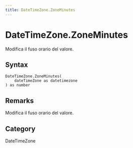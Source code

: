 ```yaml
---
title: DateTimeZone.ZoneMinutes
---
```


# DateTimeZone.ZoneMinutes


Modifica il fuso orario del valore.


## Syntax

```powerquery
DateTimeZone.ZoneMinutes(
    dateTimeZone as datetimezone
) as number
```


## Remarks

Modifica il fuso orario del valore.



## Category
DateTimeZone
